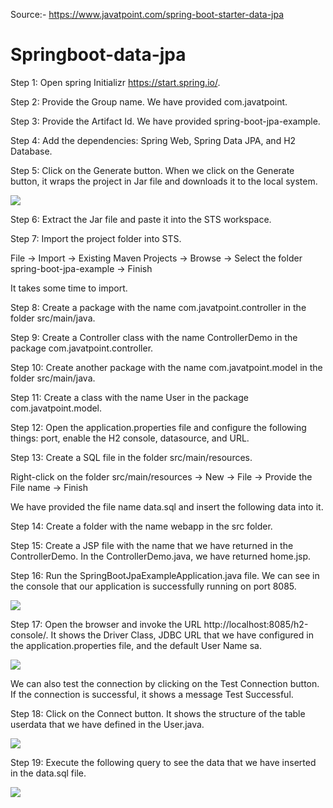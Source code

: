 Source:- https://www.javatpoint.com/spring-boot-starter-data-jpa

# Springboot-data-jpa

Step 1: Open spring Initializr https://start.spring.io/.

Step 2: Provide the Group name. We have provided com.javatpoint.

Step 3: Provide the Artifact Id. We have provided spring-boot-jpa-example.

Step 4: Add the dependencies: Spring Web, Spring Data JPA, and H2 Database.

Step 5: Click on the Generate button. When we click on the Generate button, it wraps the project in Jar file and downloads it to the local system.

<img src ="https://static.javatpoint.com/springboot/images/spring-boot-starter-data-jpa.png">

Step 6: Extract the Jar file and paste it into the STS workspace.

Step 7: Import the project folder into STS.

File -> Import -> Existing Maven Projects -> Browse -> Select the folder spring-boot-jpa-example -> Finish

It takes some time to import.

Step 8: Create a package with the name com.javatpoint.controller in the folder src/main/java.

Step 9: Create a Controller class with the name ControllerDemo in the package com.javatpoint.controller.

Step 10: Create another package with the name com.javatpoint.model in the folder src/main/java.

Step 11: Create a class with the name User in the package com.javatpoint.model.

Step 12: Open the application.properties file and configure the following things: port, enable the H2 console, datasource, and URL.

Step 13: Create a SQL file in the folder src/main/resources.

Right-click on the folder src/main/resources -> New -> File -> Provide the File name -> Finish

We have provided the file name data.sql and insert the following data into it.

Step 14: Create a folder with the name webapp in the src folder.

Step 15: Create a JSP file with the name that we have returned in the ControllerDemo. In the ControllerDemo.java, we have returned home.jsp.

Step 16: Run the SpringBootJpaExampleApplication.java file. We can see in the console that our application is successfully running on port 8085.

<img src="https://static.javatpoint.com/springboot/images/spring-boot-starter-data-jpa2.png">

Step 17: Open the browser and invoke the URL http://localhost:8085/h2-console/. It shows the Driver Class, JDBC URL that we have configured in the application.properties file, and the default User Name sa.

<img src ="https://static.javatpoint.com/springboot/images/spring-boot-starter-data-jpa3.png">

We can also test the connection by clicking on the Test Connection button. If the connection is successful, it shows a message Test Successful.

Step 18: Click on the Connect button. It shows the structure of the table userdata that we have defined in the User.java.

<img src ="https://static.javatpoint.com/springboot/images/spring-boot-starter-data-jpa4.png">

Step 19: Execute the following query to see the data that we have inserted in the data.sql file.

<img src="https://static.javatpoint.com/springboot/images/spring-boot-starter-data-jpa5.png">



